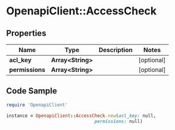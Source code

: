 # OpenapiClient::AccessCheck

## Properties

Name | Type | Description | Notes
------------ | ------------- | ------------- | -------------
**acl_key** | **Array&lt;String&gt;** |  | [optional] 
**permissions** | **Array&lt;String&gt;** |  | [optional] 

## Code Sample

```ruby
require 'OpenapiClient'

instance = OpenapiClient::AccessCheck.new(acl_key: null,
                                 permissions: null)
```


